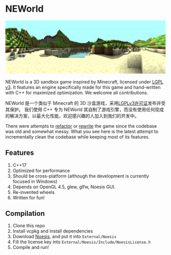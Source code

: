 # NEWorld

![Screenshot](https://raw.githubusercontent.com/Infinideastudio/NEWorld/refactor/Docs/old.png)

NEWorld is a 3D sandbox game inspired by Minecraft, licensed under [LGPL v3](http://www.gnu.org/licenses/lgpl.html).
It features an engine specifically made for this game and hand-written with C++ for maximized optimization.
We welcome all contributions.  

NEWorld 是一个类似于 Minecraft 的 3D 沙盒游戏，采用[LGPLv3许可证](http://www.gnu.org/licenses/lgpl.html)发布并受其保护。
我们使用 C++ 专为 NEWorld 其自制了游戏引擎，而没有使用任何现成的解决方案，以最大化性能，欢迎感兴趣的人加入到我们的开发中。

There were attempts to [refactor](https://github.com/Infinideastudio/NEWorld/tree/refactor) or
[rewrite](https://github.com/Infinideastudio/NEWorld/tree/renew) the game since the codebase was old and somewhat messy.
What you see here is the latest attempt to incrementally clean the codebase while keeping most of its features.

## Features

1. C++17
2. Optimized for performance
3. Should be cross-platform (although the development is currently focused in Windows)
4. Depends on OpenGL 4.5, glew, glfw, Noesis GUI.
5. Re-invented wheels
6. Written for fun!

## Compilation

1. Clone this repo
2. Install vcpkg and install dependencies
3. Download [Noesis](https://www.noesisengine.com/), and put it into `External/Noesis`
4. Fill the license key into `External/Noesis/Include/NoesisLicense.h`
5. Compile and run!